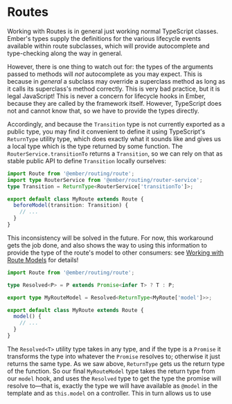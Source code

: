 # Routes

Working with Routes is in general just working normal TypeScript classes. Ember's types supply the definitions for the various lifecycle events available within route subclasses, which will provide autocomplete and type-checking along the way in general.

However, there is one thing to watch out for: the types of the arguments passed to methods will _not_ autocomplete as you may expect. This is because in _general_ a subclass may override a superclass method as long as it calls its superclass's method correctly. This is very bad practice, but it is legal JavaScript! This is never a concern for lifecycle hooks in Ember, because they are called by the framework itself. However, TypeScript does not and cannot know that, so we have to provide the types directly.

Accordingly, and because the `Transition` type is not currently exported as a public type, you may find it convenient to define it using TypeScript's `ReturnType` utility type, which does exactly what it sounds like and gives us a local type which is the type returned by some function. The `RouterService.transitionTo` returns a `Transition`, so we can rely on that as stable public API to define `Transition` locally ourselves:

```typescript
import Route from '@ember/routing/route';
import type RouterService from '@ember/routing/router-service';
type Transition = ReturnType<RouterService['transitionTo']>;

export default class MyRoute extends Route {
  beforeModel(transition: Transition) {
    // ...
  }
}
```

This inconsistency will be solved in the future. For now, this workaround gets the job done, and also shows the way to using this information to provide the type of the route's model to other consumers: see [Working with Route Models](routes.md) for details!

```typescript
import Route from '@ember/routing/route';

type Resolved<P> = P extends Promise<infer T> ? T : P;

export type MyRouteModel = Resolved<ReturnType<MyRoute['model']>>;

export default class MyRoute extends Route {
  model() {
    // ...
  }
}
```

The `Resolved<T>` utility type takes in any type, and if the type is a `Promise` it transforms the type into whatever the `Promise` resolves to; otherwise it just returns the same type. As we saw above, `ReturnType` gets us the return type of the function. So our final `MyRouteModel` type takes the return type from our `model` hook, and uses the `Resolved` type to get the type the promise will resolve to—that is, exactly the type we will have available as `@model` in the template and as `this.model` on a controller. This in turn allows us to use

